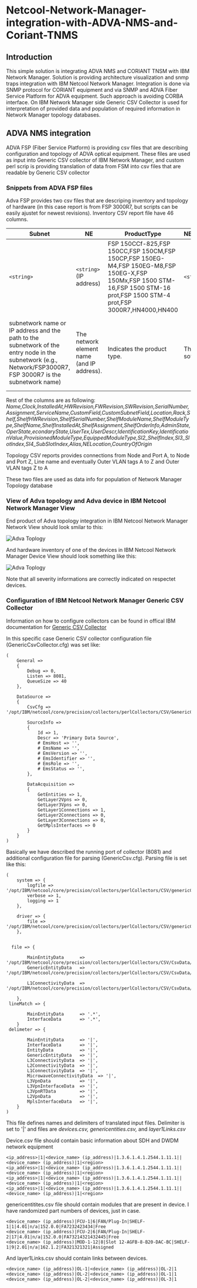 # Netcool-Network-Manager-integration-with-ADVA-NMS-and-Coriant-TNMS

## Introduction

This simple solution is integrating ADVA NMS and CORIANT TNSM with IBM Network Manager. Solution is providing architecture visualization and snmp traps integration with IBM Netcool Network Manager. Integration is done via SNMP protocol for CORIANT equipment and via SNMP and ADVA Fiber Service Platform for ADVA equipment. Such approach is avoiding CORBA interface. On IBM Network Manager side Generic CSV Collector is used for interpretation of provided data and population of required information in Network Manager topology databases. 

## ADVA NMS integration

ADVA FSP (Fiber Service Platform) is providing csv files that are describing configuration and topology of ADVA optical equipment. These files are used as input into Generic CSV collector of IBM Network Manager, and custom perl scrip is providing translation of data from FSM into csv files that are readable by Generic CSV collector

### Snippets from ADVA FSP files

Adva FSP provides two csv files that are descriping inventory and topology of hardware (in this case report is from FSP 3000R7, but scripts can be easily ajustet for newest revisions). Inventory CSV report file have 46 columns.

| Subnet | NE | ProductType | NEMI_SW_Version | ModuleName | ModuleType | OrderInfo | Channel | Protection | 
| --- | --- | --- | --- | --- | --- | --- | --- | --- |
|``<string>``|``<string>``(IP address)|FSP 150CCf-825,FSP 150CC,FSP 150CM,FSP 150CP,FSP 150EG-M4,FSP 150EG-M8,FSP 150EG-X,FSP 150Mx,FSP 1500 STM-16,FSP 1500 STM-16 prot,FSP 1500 STM-4 prot,FSP 3000R7,HN4000,HN400|``<string>``|``<string>``|``<string>``|``<string>``|``<string>``|n/a,Unprotected,West,East|
|subnetwork name or IP address and the path to the subnetwork of the entry node in the subnetwork (e.g., Network/FSP3000R7, FSP 3000R7 is the subnetwork name)|The network element name (and IP address).|Indicates the product type.|The NEMI/NCU software version.|The AID of the module, as reported in the Shelf List in Chassis window or in the PDF Inventory Report.|The content of the column <Type>, used by the GUI and the column <ModuleType>, used by the PDF Inventory Report|The ADVA Optical Networking part number for each module|The channel of the module, e.g. “D14”.|Indicates whether the module is protected (West or East), Unprotected or n/a if it is not applicable for the module (filter).|

Rest of the columns are as following: _Name,Clock,InstalledAt,HWRevision,FWRevision,SWRevision,SerialNumber,Assignment,ServiceName,CustomField,CustomSubnetField,Location,Rack,Shelf,ShelfHWRevision,ShelfSerialNumber,ShelfModuleName,ShelfModuleType,ShelfName,ShelfInstalledAt,ShelfAssignment,ShelfOrderInfo,AdminState,OperState,econdaryState,UserTex,UserDescr,IdentificationKey,IdentificationValue,ProvisionedModuleType,EquippedModuleType,SI2_ShelfIndex,SI3_SlotIndex,SI4_SubSlotIndex,Alias,NELocation,CountryOfOrigin_

Topology CSV reports provides connections from Node and Port A, to Node and Port Z, Line name and eventually Outer VLAN tags A to Z and Outer VLAN tags Z to A
	
These two files are used as data info for population of Network Manager Topology database
	
### View of Adva topology and Adva device in IBM Netcool Network Manager View

End product of Adva topology integration in IBM Netcool Network Manager Network View should look smilar to this:	
	
![Adva Toplogy](https://github.com/Nabiguzoje/Netcool-Network-Manager-integration-with-ADVA-NMS-and-Coriant-TNMS/blob/main/adva_topology.png?raw=true)

And hardware inventory of one of the devices in IBM Netcool Network Manager Device View should look something like this:
	
![Adva Toplogy](https://github.com/Nabiguzoje/Netcool-Network-Manager-integration-with-ADVA-NMS-and-Coriant-TNMS/blob/main/adva_device.png?raw=true)

Note that all severity informations are correctly indicated on respectet devices.

### Configuration of IBM Netcool Network Manager Generic CSV Collector

Information on how to configure collectors can be found in offical IBM documentation for [Generic CSV Collector](https://www.ibm.com/docs/en/networkmanager/4.2.0?topic=collectors-configuring-genericcsv-collector)

In this specific case Generic CSV collector configuration file (GenericCsvCollector.cfg) was set like:
```	
(
    General =>
    {
        Debug => 0,
        Listen => 8081,
        QueueSize => 40
    },

    DataSource =>
    {
        CsvCfg => '/opt/IBM/netcool/core/precision/collectors/perlCollectors/CSV/GenericCsv.cfg',

        SourceInfo =>
        {
            Id => 1,
            Descr => 'Primary Data Source',
            # EmsHost => '',
            # EmsName => '',
            # EmsVersion => '',
            # EmsIdentifier => '',
            # EmsRole => '',
            # EmsStatus => '',
        },

        DataAcquisition =>
        {
            GetEntities => 1,
            GetLayer2Vpns => 0,
            GetLayer3Vpns => 0,
            GetLayer1Connections => 1,
            GetLayer2Connections => 0,
            GetLayer3Connections => 0,
            GetMplsInterfaces => 0
        }
    }
)
```	
Basically we have described the running port of collector (8081) and additional configuration file for parsing (GenericCsv.cfg). Parsing file is set like this:
```	
(
    system => {
        logfile => '/opt/IBM/netcool/core/precision/collectors/perlCollectors/CSV/genericCsv.log',
		verbose => 1,
		logging => 1 
	},

    driver => {
		file => '/opt/IBM/netcool/core/precision/collectors/perlCollectors/CSV/genericCsv.drv'
	},


  file => {

        MainEntityData      => '/opt/IBM/netcool/core/precision/collectors/perlCollectors/CSV/CsvData/devices.csv',
        GenericEntityData   => '/opt/IBM/netcool/core/precision/collectors/perlCollectors/CSV/CsvData/genericentities.csv',
 
        L1ConnectivityData  => '/opt/IBM/netcool/core/precision/collectors/perlCollectors/CSV/CsvData/layer1Links.csv',

    },
 lineMatch => {

        MainEntityData      => '.*',
        InterfaceData       => '.*',
    }
 delimeter => {

        MainEntityData      => '|',
        InterfaceData       => '|',
        EntityData          => '|',
        GenericEntityData   => '|',
        L3ConnectivityData  => '|',
        L2ConnectivityData  => '|',
        L1ConnectivityData  => '|',
        MicrowaveConnectivityData  => '|',
        L3VpnData           => '|',
        L3VpnInterfaceData  => '|',
        L3VpnRTData         => '|',
        L2VpnData           => '|',
        MplsInterfaceData   => '|', 
    }
)
```
This file defines names and delimiters of translated input files. Delimiter is set to '|' and files are _devices.csv, genericentities.csv,_ and _layer1Links.csv_

Device.csv file should contain basic information about SDH and DWDM network equipment
```	
<ip_address>|1|<device_name> (ip_address)|1.3.6.1.4.1.2544.1.11.1||<device_name> (ip_address)|1|<region>
<ip_address>|1|<device_name> (ip_address)|1.3.6.1.4.1.2544.1.11.1||<device_name> (ip_address)|1|<region>
<ip_address>|1|<device_name> (ip_address)|1.3.6.1.4.1.2544.1.11.1||<device_name> (ip_address)|1|<region>
<ip_address>|1|<device_name> (ip_address)|1.3.6.1.4.1.2544.1.11.1||<device_name> (ip_address)|1|<region>
```
genericentitites.csv file should contain modules that are present in device. I have randomized part numbers of devices, just in case.
```
<device_name> (ip_address)|FCU-1|6|FAN/Plug-In|SHELF-1|1|4.01|n/a|152.0.0|FA7232423434|Free
<device_name> (ip_address)|FCU-2|6|FAN/Plug-In|SHELF-2|17|4.01|n/a|152.0.0|FA73214321432445|Free
<device_name> (ip_address)|MOD-1-12|8|Slot 12-AGFB-8-B20-DAC-BC|SHELF-1|9|2.01|n/a|162.1.2|FA321321321|Assigned
```
And layer1Links.csv should contain links between devices.
```
<device_name> (ip_address)|OL-1|<device_name> (ip_address)|OL-2|1
<device_name> (ip_address)|OL-2|<device_name> (ip_address)|OL-1|1
<device_name> (ip_address)|OL-2|<device_name> (ip_address)|OL-3|1
```
